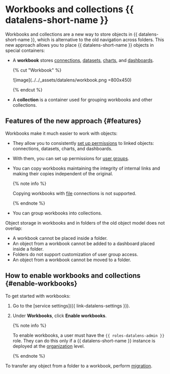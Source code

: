 # Workbooks and collections {{ datalens-short-name }}


Workbooks and collections are a new way to store objects in {{ datalens-short-name }}, which is alternative to the old navigation across folders. This new approach allows you to place {{ datalens-short-name }} objects in special containers:

* A **workbook** stores [connections](../concepts/connection.md), [datasets](../concepts/dataset/index.md), [charts](../concepts/chart/index.md), and [dashboards](../concepts/dashboard.md).

   {% cut "Workbook" %}

   ![image](../../_assets/datalens/workbook.png =800x450)

   {% endcut %}

* A **collection** is a container used for grouping workbooks and other collections.

## Features of the new approach {#features}

Workbooks make it much easier to work with objects:

* They allow you to consistently [set up permissions](./security.md) to linked objects: connections, datasets, charts, and dashboards.
* With them, you can set up permissions for [user groups](../../iam/operations/groups/create.md).
* You can copy workbooks maintaining the integrity of internal links and making their copies independent of the original.

   {% note info %}

   Copying workbooks with [file](../operations/connection/create-file.md) connections is not supported.

   {% endnote %}

* You can group workbooks into collections.

Object storage in workbooks and in folders of the old object model does not overlap:

* A workbook cannot be placed inside a folder.
* An object from a workbook cannot be added to a dashboard placed inside a folder.
* Folders do not support customization of user group access.
* An object from a workbook cannot be moved to a folder.

## How to enable workbooks and collections {#enable-workbooks}

To get started with workbooks:

1. Go to the [service settings]({{ link-datalens-settings }}).
1. Under **Workbooks**, click **Enable workbooks**.

   {% note info %}

   To enable workbooks, a user must have the `{{ roles-datalens-admin }}` role. They can do this only if a {{ datalens-short-name }} instance is deployed at the [organization](../concepts/organizations.md) level.

   {% endnote %}

To transfer any object from a folder to a workbook, perform [migration](./migrations.md).




